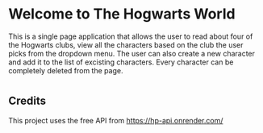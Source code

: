 # Welcome to The Hogwarts World

This is a single page application that allows the user to read about four of the Hogwarts clubs, view all the characters based on the club the user picks from the dropdown menu. The user can also create a new character and add it to the list of excisting characters. Every character can be completely deleted from the page.

#

## Credits
This project uses the free API from https://hp-api.onrender.com/



